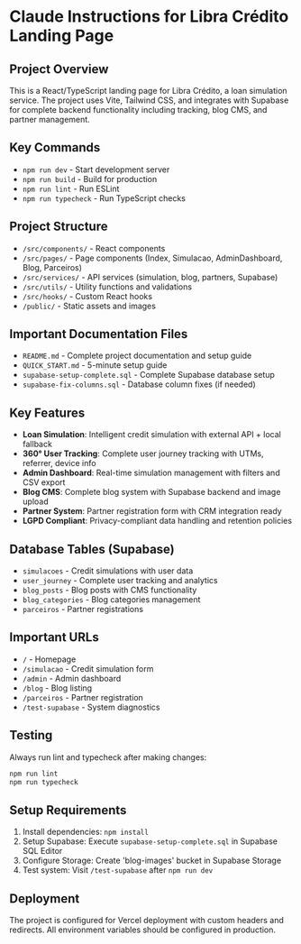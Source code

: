# Claude Instructions for Libra Crédito Landing Page

## Project Overview
This is a React/TypeScript landing page for Libra Crédito, a loan simulation service. The project uses Vite, Tailwind CSS, and integrates with Supabase for complete backend functionality including tracking, blog CMS, and partner management.

## Key Commands
- `npm run dev` - Start development server
- `npm run build` - Build for production
- `npm run lint` - Run ESLint
- `npm run typecheck` - Run TypeScript checks

## Project Structure
- `/src/components/` - React components
- `/src/pages/` - Page components (Index, Simulacao, AdminDashboard, Blog, Parceiros)
- `/src/services/` - API services (simulation, blog, partners, Supabase)
- `/src/utils/` - Utility functions and validations
- `/src/hooks/` - Custom React hooks
- `/public/` - Static assets and images

## Important Documentation Files
- `README.md` - Complete project documentation and setup guide
- `QUICK_START.md` - 5-minute setup guide
- `supabase-setup-complete.sql` - Complete Supabase database setup
- `supabase-fix-columns.sql` - Database column fixes (if needed)

## Key Features
- **Loan Simulation**: Intelligent credit simulation with external API + local fallback
- **360° User Tracking**: Complete user journey tracking with UTMs, referrer, device info
- **Admin Dashboard**: Real-time simulation management with filters and CSV export
- **Blog CMS**: Complete blog system with Supabase backend and image upload
- **Partner System**: Partner registration form with CRM integration ready
- **LGPD Compliant**: Privacy-compliant data handling and retention policies

## Database Tables (Supabase)
- `simulacoes` - Credit simulations with user data
- `user_journey` - Complete user tracking and analytics
- `blog_posts` - Blog posts with CMS functionality
- `blog_categories` - Blog categories management
- `parceiros` - Partner registrations

## Important URLs
- `/` - Homepage
- `/simulacao` - Credit simulation form
- `/admin` - Admin dashboard
- `/blog` - Blog listing
- `/parceiros` - Partner registration
- `/test-supabase` - System diagnostics

## Testing
Always run lint and typecheck after making changes:
```bash
npm run lint
npm run typecheck
```

## Setup Requirements
1. Install dependencies: `npm install`
2. Setup Supabase: Execute `supabase-setup-complete.sql` in Supabase SQL Editor
3. Configure Storage: Create 'blog-images' bucket in Supabase Storage
4. Test system: Visit `/test-supabase` after `npm run dev`

## Deployment
The project is configured for Vercel deployment with custom headers and redirects. All environment variables should be configured in production.